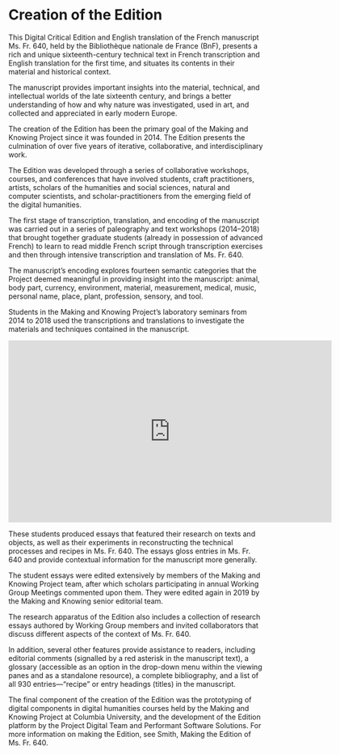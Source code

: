 # Creation of the Edition

This Digital Critical Edition and English translation of the French
manuscript Ms. Fr. 640, held by the Bibliothèque nationale de France
(BnF), presents a rich and unique sixteenth-century technical text in
French transcription and English translation for the first time, and
situates its contents in their material and historical context.

The manuscript provides important insights into the material, technical,
and intellectual worlds of the late sixteenth century, and brings a
better understanding of how and why nature was investigated, used in
art, and collected and appreciated in early modern Europe.

The creation of the Edition has been the primary goal of the Making and
Knowing Project since it was founded in 2014. The Edition presents the
culmination of over five years of iterative, collaborative, and
interdisciplinary work.

The Edition was developed through a series of collaborative workshops,
courses, and conferences that have involved students, craft
practitioners, artists, scholars of the humanities and social sciences,
natural and computer scientists, and scholar-practitioners from the
emerging field of the digital humanities.

The first stage of transcription, translation, and encoding of the
manuscript was carried out in a series of paleography and text workshops
(2014–2018) that brought together graduate students (already in
possession of advanced French) to learn to read middle French script
through transcription exercises and then through intensive transcription
and translation of Ms. Fr. 640.

The manuscript’s encoding explores fourteen semantic categories that the
Project deemed meaningful in providing insight into the manuscript:
animal, body part, currency, environment, material, measurement,
medical, music, personal name, place, plant, profession, sensory, and
tool.

Students in the Making and Knowing Project’s laboratory seminars from
2014 to 2018 used the transcriptions and translations to investigate the
materials and techniques contained in the manuscript.

<iframe src="https://player.vimeo.com/video/384070452" width="640" height="360" frameborder="0" allow="autoplay; fullscreen" allowfullscreen></iframe> 

These students produced essays that featured their research on texts and
objects, as well as their experiments in reconstructing the technical
processes and recipes in Ms. Fr. 640. The essays gloss entries in Ms.
Fr. 640 and provide contextual information for the manuscript more
generally.

The student essays were edited extensively by members of the Making and
Knowing Project team, after which scholars participating in annual
Working Group Meetings commented upon them. They were edited again in
2019 by the Making and Knowing senior editorial team.

The research apparatus of the Edition also includes a collection of
research essays authored by Working Group members and invited
collaborators that discuss different aspects of the context of Ms. Fr.
640.

In addition, several other features provide assistance to readers,
including editorial comments (signalled by a red asterisk in the
manuscript text), a glossary (accessible as an option in the drop-down
menu within the viewing panes and as a standalone resource), a complete
bibliography, and a list of all 930 entries—“recipe” or entry headings
(titles) in the manuscript.

The final component of the creation of the Edition was the prototyping
of digital components in digital humanities courses held by the Making
and Knowing Project at Columbia University, and the development of the
Edition platform by the Project Digital Team and Performant Software
Solutions. For more information on making the Edition, see Smith, Making
the Edition of Ms. Fr. 640.

